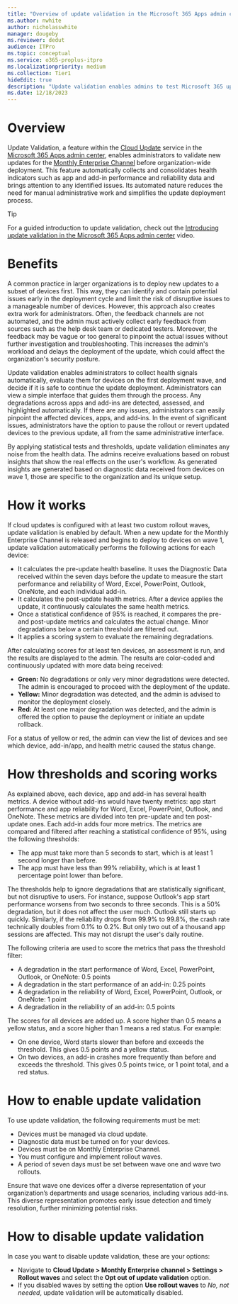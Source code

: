 ```yaml
---
title: "Overview of update validation in the Microsoft 365 Apps admin center"
ms.author: nwhite
author: nicholasswhite
manager: dougeby
ms.reviewer: dedut
audience: ITPro
ms.topic: conceptual
ms.service: o365-proplus-itpro
ms.localizationpriority: medium
ms.collection: Tier1
hideEdit: true
description: "Update validation enables admins to test Microsoft 365 updates on a subset of devices, ensuring stability before a full-scale rollout."
ms.date: 12/18/2023
---
```


# Overview
Update Validation, a feature within the [Cloud Update](cloud-update.md) service in the [Microsoft 365 Apps admin center](https://config.office.com), enables administrators to validate new updates for the [Monthly Enterprise Channel](../updates/overview-update-channels.md#monthly-enterprise-channel-overview) before organization-wide deployment. This feature automatically collects and consolidates health indicators such as app and add-in performance and reliability data and brings attention to any identified issues. Its automated nature reduces the need for manual administrative work and simplifies the update deployment process.

> [!TIP]
> For a guided introduction to update validation, check out the [Introducing update validation in the Microsoft 365 Apps admin center](https://youtu.be/xZtXI-Ws-pE) video.

# Benefits
A common practice in larger organizations is to deploy new updates to a subset of devices first. This way, they can identify and contain potential issues early in the deployment cycle and limit the risk of disruptive issues to a manageable number of devices. However, this approach also creates extra work for administrators. Often, the feedback channels are not automated, and the admin must actively collect early feedback from sources such as the help desk team or dedicated testers. Moreover, the feedback may be vague or too general to pinpoint the actual issues without further investigation and troubleshooting. This increases the admin's workload and delays the deployment of the update, which could affect the organization's security posture.

Update validation enables administrators to collect health signals automatically, evaluate them for devices on the first deployment wave, and decide if it is safe to continue the update deployment. Administrators can view a simple interface that guides them through the process. Any degradations across apps and add-ins are detected, assessed, and highlighted automatically. If there are any issues, administrators can easily pinpoint the affected devices, apps, and add-ins. In the event of significant issues, administrators have the option to pause the rollout or revert updated devices to the previous update, all from the same administrative interface.

By applying statistical tests and thresholds, update validation eliminates any noise from the health data. The admins receive evaluations based on robust insights that show the real effects on the user's workflow. As generated insights are generated based on diagnostic data received from devices on wave 1, those are specific to the organization and its unique setup.

# How it works

If cloud updates is configured with at least two custom rollout waves, update validation is enabled by default. When a new update for the Monthly Enterprise Channel is released and begins to deploy to devices on wave 1, update validation automatically performs the following actions for each device:

- It calculates the pre-update health baseline. It uses the Diagnostic Data received within the seven days before the update to measure the start performance and reliability of Word, Excel, PowerPoint, Outlook, OneNote, and each individual add-in.
- It calculates the post-update health metrics. After a device applies the update, it continuously calculates the same health metrics.
- Once a statistical confidence of 95% is reached, it compares the pre- and post-update metrics and calculates the actual change. Minor degradations below a certain threshold are filtered out.
- It applies a scoring system to evaluate the remaining degradations.

After calculating scores for at least ten devices, an assessment is run, and the results are displayed to the admin. The results are color-coded and continuously updated with more data being received:

- **Green:** No degradations or only very minor degradations were detected. The admin is encouraged to proceed with the deployment of the update.
- **Yellow:** Minor degradation was detected, and the admin is advised to monitor the deployment closely.
- **Red:** At least one major degradation was detected, and the admin is offered the option to pause the deployment or initiate an update rollback.

For a status of yellow or red, the admin can view the list of devices and see which device, add-in/app, and health metric caused the status change.

# How thresholds and scoring works

As explained above, each device, app and add-in has several health metrics. A device without add-ins would have twenty metrics: app start performance and app reliability for Word, Excel, PowerPoint, Outlook, and OneNote. These metrics are divided into ten pre-update and ten post-update ones. Each add-in adds four more metrics. The metrics are compared and filtered after reaching a statistical confidence of 95%, using the following thresholds:

- The app must take more than 5 seconds to start, which is at least 1 second longer than before.
- The app must have less than 99% reliability, which is at least 1 percentage point lower than before.

The thresholds help to ignore degradations that are statistically significant, but not disruptive to users. For instance, suppose Outlook's app start performance worsens from two seconds to three seconds. This is a 50% degradation, but it does not affect the user much. Outlook still starts up quickly. Similarly, if the reliability drops from 99.9% to 99.8%, the crash rate technically doubles from 0.1% to 0.2%. But only two out of a thousand app sessions are affected. This may not disrupt the user's daily routine.

The following criteria are used to score the metrics that pass the threshold filter:
- A degradation in the start performance of Word, Excel, PowerPoint, Outlook, or OneNote: 0.5 points
- A degradation in the start performance of an add-in: 0.25 points
- A degradation in the reliability of Word, Excel, PowerPoint, Outlook, or OneNote: 1 point
- A degradation in the reliability of an add-in: 0.5 points

The scores for all devices are added up. A score higher than 0.5 means a yellow status, and a score higher than 1 means a red status. For example:
- On one device, Word starts slower than before and exceeds the threshold. This gives 0.5 points and a yellow status.
- On two devices, an add-in crashes more frequently than before and exceeds the threshold. This gives 0.5 points twice, or 1 point total, and a red status.

# How to enable update validation

To use update validation, the following requirements must be met:
- Devices must be managed via cloud update.
- Diagnostic data must be turned on for your devices.
- Devices must be on Monthly Enterprise Channel.
- You must configure and implement rollout waves.
- A period of seven days must be set between wave one and wave two rollouts.

Ensure that wave one devices offer a diverse representation of your organization’s departments and usage scenarios, including various add-ins. This diverse representation promotes early issue detection and timely resolution, further minimizing potential risks.


# How to disable update validation

In case you want to disable update validation, these are your options:
- Navigate to **Cloud Update > Monthly Enterprise channel > Settings > Rollout waves** and select the **Opt out of update validation** option.
- If you disabled waves by setting the option **Use rollout waves** to *No, not needed*, update validation will be automatically disabled.
